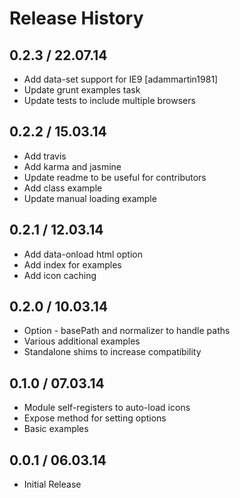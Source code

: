 # Release History

## 0.2.3 / 22.07.14

* Add data-set support for IE9 [adammartin1981]
* Update grunt examples task
* Update tests to include multiple browsers

## 0.2.2 / 15.03.14

* Add travis
* Add karma and jasmine
* Update readme to be useful for contributors
* Add class example
* Update manual loading example

## 0.2.1 / 12.03.14

* Add data-onload html option
* Add index for examples
* Add icon caching

## 0.2.0 / 10.03.14

* Option - basePath and normalizer to handle paths
* Various additional examples
* Standalone shims to increase compatibility

## 0.1.0 / 07.03.14

* Module self-registers to auto-load icons
* Expose method for setting options
* Basic examples

## 0.0.1 / 06.03.14

* Initial Release
